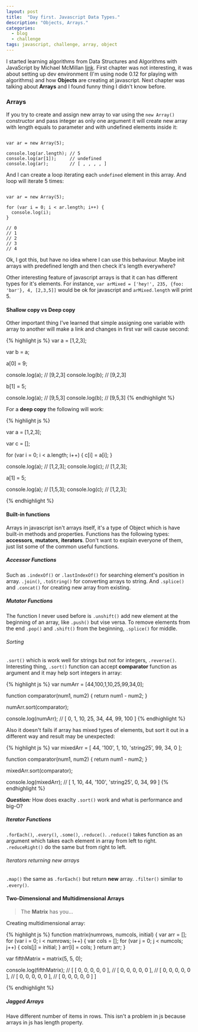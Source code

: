 ```yaml
---
layout: post
title:  "Day first. Javascript Data Types."
description: "Objects, Arrays."
categories:
  - blog
  - challenge
tags: javascript, challenge, array, object  
---
```


I started learning algorithms from Data Structures and Algorithms with JavaScript by Michael 
McMillan [link](http://amzn.com/B00IV3J23Y). First chapter was not interesting, 
it was about setting up dev environment (I'm using node 0.12 for playing with algorithms) and how 
**Objects** are creating at javascript. Next chapter was talking about **Arrays** and I found funny 
thing I didn't know before.

### Arrays

If you try to create and assign new array to var using the `new Array()` constructor and pass 
integer as only one argument it will create new array with length equals to parameter and with 
undefined elements inside it:

```

var ar = new Array(5);

console.log(ar.length); // 5
console.log(ar[1]);     // undefined
console.log(ar);        // [ , , , , ]

```

And I can create a loop iterating each `undefined` element in this array. And loop will iterate 5 times:

```

var ar = new Array(5);

for (var i = 0; i < ar.length; i++) {
  console.log(i);
}

// 0
// 1
// 2
// 3
// 4

```

Ok, I got this, but have no idea where I can use this behaviour. Maybe init arrays with predefined 
length and then check it's length everywhere?

Other interesting feature of javascript arrays is that it can has different types for it's elements. 
For instance, `var arMixed = ['hey!', 235, {foo: 'bar'}, 4, [2,3,5]]` would be ok for javascript and 
`arMixed.length` will print 5.

#### Shallow copy vs Deep copy

Other important thing I've learned that simple assigning one variable with array to another will make
a link and changes in first var will cause second:

{% highlight js %}
var a = [1,2,3];

var b = a;

a[0] = 9;

console.log(a);   // [9,2,3]
console.log(b);   // [9,2,3]

b[1] = 5;

console.log(a);   // [9,5,3]
console.log(b);   // [9,5,3]
{% endhighlight %}


For a **deep copy** the following will work:

{% highlight js %}

var a = [1,2,3];

var c = [];

for (var i = 0; i < a.length; i++) {
  c[i] = a[i];
}

console.log(a); // [1,2,3];
console.log(c); // [1,2,3];

a[1] = 5;

console.log(a); // [1,5,3];
console.log(c); // [1,2,3];

{% endhighlight %}

#### Built-in functions

Arrays in javascript isn't arrays itself, it's a type of Object which is have built-in methods and 
properties. Functions has the following types: **accessors**, **mutators**, 
**iterators**. Don't want to explain everyone of them, just list some of the common useful functions.

##### Accessor Functions

Such as `.indexOf()` or `.lastIndexOf()` for searching element's position in array. `.join()`, 
`.toString()` for converting arrays to string. And `.splice()` and `.concat()` for creating new array
 from existing.

##### Mutator Functions

The function I never used before is `.unshift()` add new element at the beginning of an array, 
like `.push()` but vise versa. To remove elements from the end `.pop()` and `.shift()` from the 
beginning, `.splice()` for middle. 

###### Sorting

`.sort()` which is work well for strings but not for integers, `.reverse()`. Interesting thing, 
`.sort()` function can accept **comparator** function as argument and it may help sort integers in 
array:

{% highlight js %}
var numArr = [44,100,1,10,25,99,34,0];

function comparator(num1, num2) {
  return num1 - num2;
}

numArr.sort(comparator);

console.log(numArr);       // [ 0, 1, 10, 25, 34, 44, 99, 100 ]
{% endhighlight %}

Also it doesn't fails if array has mixed types of elements, but sort it out in a different way and 
result may be unexpected:

{% highlight js %}
var mixedArr = [ 44, '100', 1, 10, 'string25', 99, 34, 0 ];

function comparator(num1, num2) {
  return num1 - num2;
}

mixedArr.sort(comparator);

console.log(mixedArr);    // [ 1, 10, 44, '100', 'string25', 0, 34, 99 ]
{% endhighlight %}

__*Question:*__ How does exaclty `.sort()` work and what is performance and big-O?


##### Iterator Functions

`.forEach()`, `.every()`, `.some()`, `.reduce()`.
`.reduce()` takes function as an argument which takes each element in array from left to right. `
.reduceRight()` do the same but from right to left.

###### Iterators returning new arrays

`.map()` the same as `.forEach()` but return **new** array. `.filter()` similar to `.every()`.

#### Two-Dimensional and Multidimensional Arrays

> The **Matrix** has you…

Creating multidimensional array: 

{% highlight js %}
function matrix(numrows, numcols, initial) {
  var arr = [];
  for (var i = 0; i < numrows; i++) {
    var cols = [];
    for (var j = 0; j < numcols; j++) {
      cols[j] = initial;
    }
    arr[i] = cols;
  }
  return arr;
}

var fifthMatrix = matrix(5, 5, 0);

console.log(fifthMatrix);       // [ [ 0, 0, 0, 0, 0 ],
                                //   [ 0, 0, 0, 0, 0 ],
                                //   [ 0, 0, 0, 0, 0 ],
                                //   [ 0, 0, 0, 0, 0 ],
                                //   [ 0, 0, 0, 0, 0 ] ]

{% endhighlight %}

##### Jagged Arrays

Have different number of items in rows. This isn't a problem in js because arrays in js has length 
property. 
